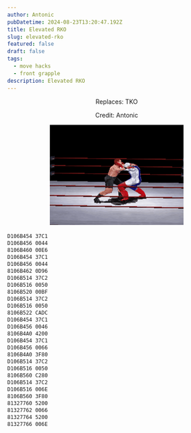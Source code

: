 ```yaml
---
author: Antonic
pubDatetime: 2024-08-23T13:20:47.192Z
title: Elevated RKO
slug: elevated-rko
featured: false
draft: false
tags:
  - move hacks
  - front grapple
description: Elevated RKO
---
```

<center>
Replaces: TKO <p>
Credit: Antonic

![Big Ending](/src/assets/images/gifs/elevated-rko.gif)
</center>

```text
D106B454 37C1
D106B456 0044
8106B460 00E6
D106B454 37C1
D106B456 0044
8106B462 0D96
D106B514 37C2
D106B516 0050
8106B520 00BF
D106B514 37C2
D106B516 0050
8106B522 CADC
D106B454 37C1
D106B456 0046
8106B4A0 4200
D106B454 37C1
D106B456 0066
8106B4A0 3F80
D106B514 37C2
D106B516 0050
8106B560 C280
D106B514 37C2
D106B516 006E
8106B560 3F80
81327760 5200
81327762 0066
81327764 5200
81327766 006E
```
